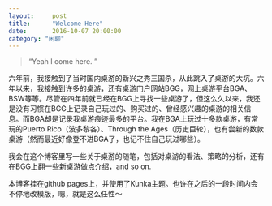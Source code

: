 ```yaml
---
layout:     post
title:      "Welcome Here"
date:       2016-10-07 20:00:00
category: "闲聊"
---
```


> “Yeah I come here. ”

六年前，我接触到了当时国内桌游的新兴之秀三国杀，从此跳入了桌游的大坑。六年以来，我接触到许多的桌游，还有桌游门户网站BGG，网上桌游平台BGA、BSW等等。尽管在四年前就已经在BGG上寻找一些桌游了，但这么久以来，我还是没有习惯在BGG上记录自己玩过的、购买过的、曾经感兴趣的桌游的相关信息。而BGA却是记录我桌游痕迹最多的平台。我在BGA上玩过十多款桌游，有常玩的Puerto Rico（波多黎各）、Through the Ages（历史巨轮），也有尝新的数款桌游（然而最近好像登不进BGA了，也记不住自己玩过哪些）。

我会在这个博客里写一些关于桌游的随笔，包括对桌游的看法、策略的分析，还有在BGG上翻一些新桌游做点介绍，and so on.


本博客挂在github pages上，并使用了Kunka主题。也许在之后的一段时间内会不停地改模版，嗯，就是这么任性～




